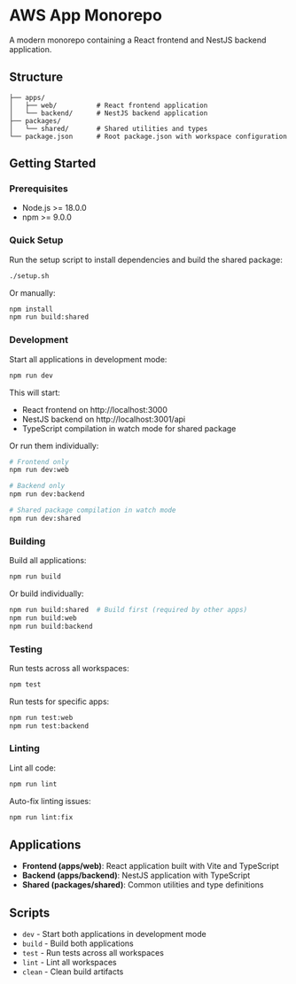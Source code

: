 # AWS App Monorepo

A modern monorepo containing a React frontend and NestJS backend application.

## Structure

```
├── apps/
│   ├── web/          # React frontend application
│   └── backend/      # NestJS backend application
├── packages/
│   └── shared/       # Shared utilities and types
└── package.json      # Root package.json with workspace configuration
```

## Getting Started

### Prerequisites

- Node.js >= 18.0.0
- npm >= 9.0.0

### Quick Setup

Run the setup script to install dependencies and build the shared package:

```bash
./setup.sh
```

Or manually:

```bash
npm install
npm run build:shared
```

### Development

Start all applications in development mode:

```bash
npm run dev
```

This will start:

- React frontend on http://localhost:3000
- NestJS backend on http://localhost:3001/api
- TypeScript compilation in watch mode for shared package

Or run them individually:

```bash
# Frontend only
npm run dev:web

# Backend only
npm run dev:backend

# Shared package compilation in watch mode
npm run dev:shared
```

### Building

Build all applications:

```bash
npm run build
```

Or build individually:

```bash
npm run build:shared  # Build first (required by other apps)
npm run build:web
npm run build:backend
```

### Testing

Run tests across all workspaces:

```bash
npm test
```

Run tests for specific apps:

```bash
npm run test:web
npm run test:backend
```

### Linting

Lint all code:

```bash
npm run lint
```

Auto-fix linting issues:

```bash
npm run lint:fix
```

## Applications

- **Frontend (apps/web)**: React application built with Vite and TypeScript
- **Backend (apps/backend)**: NestJS application with TypeScript
- **Shared (packages/shared)**: Common utilities and type definitions

## Scripts

- `dev` - Start both applications in development mode
- `build` - Build both applications
- `test` - Run tests across all workspaces
- `lint` - Lint all workspaces
- `clean` - Clean build artifacts
